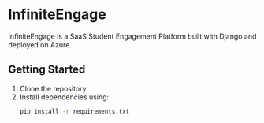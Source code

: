 # InfiniteEngage

InfiniteEngage is a SaaS Student Engagement Platform built with Django and deployed on Azure.

## Getting Started

1. Clone the repository.
2. Install dependencies using:
   ```bash
   pip install -r requirements.txt
   ```
